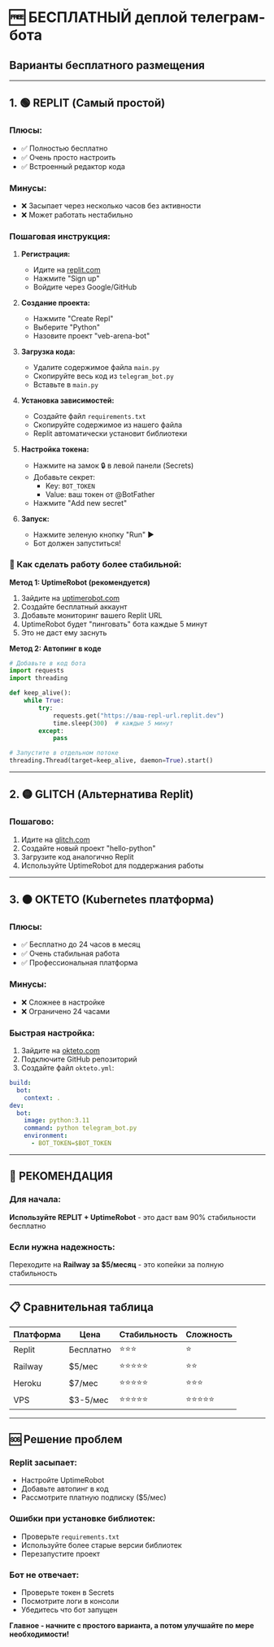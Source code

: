 # 🆓 БЕСПЛАТНЫЙ деплой телеграм-бота

## Варианты бесплатного размещения

---

## 1. 🟢 **REPLIT** (Самый простой)

### Плюсы:
- ✅ Полностью бесплатно
- ✅ Очень просто настроить
- ✅ Встроенный редактор кода

### Минусы:
- ❌ Засыпает через несколько часов без активности
- ❌ Может работать нестабильно

### Пошаговая инструкция:

1. **Регистрация:**
   - Идите на [replit.com](https://replit.com)
   - Нажмите "Sign up"
   - Войдите через Google/GitHub

2. **Создание проекта:**
   - Нажмите "Create Repl"
   - Выберите "Python"
   - Назовите проект "veb-arena-bot"

3. **Загрузка кода:**
   - Удалите содержимое файла `main.py`
   - Скопируйте весь код из `telegram_bot.py`
   - Вставьте в `main.py`

4. **Установка зависимостей:**
   - Создайте файл `requirements.txt`
   - Скопируйте содержимое из нашего файла
   - Replit автоматически установит библиотеки

5. **Настройка токена:**
   - Нажмите на замок 🔒 в левой панели (Secrets)
   - Добавьте секрет:
     - Key: `BOT_TOKEN`
     - Value: ваш токен от @BotFather
   - Нажмите "Add new secret"

6. **Запуск:**
   - Нажмите зеленую кнопку "Run" ▶️
   - Бот должен запуститься!

### 🎯 Как сделать работу более стабильной:

**Метод 1: UptimeRobot (рекомендуется)**
1. Зайдите на [uptimerobot.com](https://uptimerobot.com)
2. Создайте бесплатный аккаунт
3. Добавьте мониторинг вашего Replit URL
4. UptimeRobot будет "пинговать" бота каждые 5 минут
5. Это не даст ему заснуть

**Метод 2: Автопинг в коде**
```python
# Добавьте в код бота
import requests
import threading

def keep_alive():
    while True:
        try:
            requests.get("https://ваш-repl-url.replit.dev")
            time.sleep(300)  # каждые 5 минут
        except:
            pass

# Запустите в отдельном потоке
threading.Thread(target=keep_alive, daemon=True).start()
```

---

## 2. 🟡 **GLITCH** (Альтернатива Replit)

### Пошагово:
1. Идите на [glitch.com](https://glitch.com)
2. Создайте новый проект "hello-python"
3. Загрузите код аналогично Replit
4. Используйте UptimeRobot для поддержания работы

---

## 3. 🟠 **OKTETO** (Kubernetes платформа)

### Плюсы:
- ✅ Бесплатно до 24 часов в месяц
- ✅ Очень стабильная работа
- ✅ Профессиональная платформа

### Минусы:
- ❌ Сложнее в настройке
- ❌ Ограничено 24 часами

### Быстрая настройка:
1. Зайдите на [okteto.com](https://okteto.com)
2. Подключите GitHub репозиторий
3. Создайте файл `okteto.yml`:
```yaml
build:
  bot:
    context: .
dev:
  bot:
    image: python:3.11
    command: python telegram_bot.py
    environment:
      - BOT_TOKEN=$BOT_TOKEN
```

---

## 🎯 **РЕКОМЕНДАЦИЯ**

### Для начала:
**Используйте REPLIT + UptimeRobot** - это даст вам 90% стабильности бесплатно

### Если нужна надежность:
Переходите на **Railway за $5/месяц** - это копейки за полную стабильность

---

## 📋 **Сравнительная таблица**

| Платформа | Цена | Стабильность | Сложность |
|-----------|------|--------------|-----------|
| Replit | Бесплатно | ⭐⭐⭐ | ⭐ |
| Railway | $5/мес | ⭐⭐⭐⭐⭐ | ⭐⭐ |
| Heroku | $7/мес | ⭐⭐⭐⭐⭐ | ⭐⭐⭐ |
| VPS | $3-5/мес | ⭐⭐⭐⭐⭐ | ⭐⭐⭐⭐⭐ |

---

## 🆘 **Решение проблем**

### Replit засыпает:
- Настройте UptimeRobot
- Добавьте автопинг в код
- Рассмотрите платную подписку ($5/мес)

### Ошибки при установке библиотек:
- Проверьте `requirements.txt`
- Используйте более старые версии библиотек
- Перезапустите проект

### Бот не отвечает:
- Проверьте токен в Secrets
- Посмотрите логи в консоли
- Убедитесь что бот запущен

**Главное - начните с простого варианта, а потом улучшайте по мере необходимости!**
